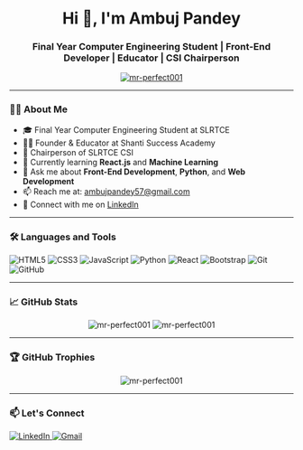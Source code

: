 <!-- Profile README for mr-perfect001 -->

<h1 align="center">Hi 👋, I'm Ambuj Pandey</h1>
<h3 align="center">Final Year Computer Engineering Student | Front-End Developer | Educator | CSI Chairperson</h3>

<p align="center">
  <a href="https://github.com/mr-perfect001">
    <img src="https://komarev.com/ghpvc/?username=mr-perfect001&label=Profile%20views&color=0e75b6&style=flat" alt="mr-perfect001" />
  </a>
</p>

---

### 👨‍💻 About Me

- 🎓 Final Year Computer Engineering Student at SLRTCE
- 👨‍🏫 Founder & Educator at Shanti Success Academy
- 💼 Chairperson of SLRTCE CSI
- 🌱 Currently learning **React.js** and **Machine Learning**
- 💬 Ask me about **Front-End Development**, **Python**, and **Web Development**
- 📫 Reach me at: [ambujpandey57@gmail.com](mailto:ambujpandey57@gmail.com)
- 🔗 Connect with me on [LinkedIn](https://www.linkedin.com/in/ambujpandey007)

---

### 🛠️ Languages and Tools

<p align="left">
  <img src="https://img.shields.io/badge/HTML5-E34F26?style=flat&logo=html5&logoColor=white" alt="HTML5" />
  <img src="https://img.shields.io/badge/CSS3-1572B6?style=flat&logo=css3&logoColor=white" alt="CSS3" />
  <img src="https://img.shields.io/badge/JavaScript-F7DF1E?style=flat&logo=javascript&logoColor=black" alt="JavaScript" />
  <img src="https://img.shields.io/badge/Python-3776AB?style=flat&logo=python&logoColor=white" alt="Python" />
  <img src="https://img.shields.io/badge/React-61DAFB?style=flat&logo=react&logoColor=black" alt="React" />
  <img src="https://img.shields.io/badge/Bootstrap-563D7C?style=flat&logo=bootstrap&logoColor=white" alt="Bootstrap" />
  <img src="https://img.shields.io/badge/Git-F05032?style=flat&logo=git&logoColor=white" alt="Git" />
  <img src="https://img.shields.io/badge/GitHub-181717?style=flat&logo=github&logoColor=white" alt="GitHub" />
</p>

---

### 📈 GitHub Stats

<p align="center">
  <img src="https://github-readme-stats.vercel.app/api?username=mr-perfect001&show_icons=true&locale=en" alt="mr-perfect001" />
  <img src="https://github-readme-streak-stats.herokuapp.com/?user=mr-perfect001&" alt="mr-perfect001" />
</p>

---

### 🏆 GitHub Trophies

<p align="center">
  <img src="https://github-profile-trophy.vercel.app/?username=mr-perfect001&theme=radical" alt="mr-perfect001" />
</p>

---

### 📫 Let's Connect

<p align="left">
  <a href="https://www.linkedin.com/in/ambujpandey007" target="_blank">
    <img src="https://img.shields.io/badge/LinkedIn-blue?style=flat&logo=linkedin&logoColor=white" alt="LinkedIn" />
  </a>
  <a href="mailto:ambujpandey57@gmail.com">
    <img src="https://img.shields.io/badge/Gmail-D14836?style=flat&logo=gmail&logoColor=white" alt="Gmail" />
  </a>
</p>
